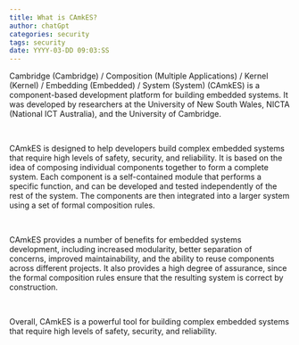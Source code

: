 ```yaml
---
title: What is CAmkES?
author: chatGpt
categories: security
tags: security
date: YYYY-03-DD 09:03:SS
---
```



<p>Cambridge (Cambridge) / Composition (Multiple Applications) / Kernel (Kernel) / Embedding (Embedded) / System (System) (CAmkES) is a component-based development platform for building embedded systems. It was developed by researchers at the University of New South Wales, NICTA (National ICT Australia), and the University of Cambridge.</p><p><br></p><p>CAmkES is designed to help developers build complex embedded systems that require high levels of safety, security, and reliability. It is based on the idea of composing individual components together to form a complete system. Each component is a self-contained module that performs a specific function, and can be developed and tested independently of the rest of the system. The components are then integrated into a larger system using a set of formal composition rules.</p><p><br></p><p>CAmkES provides a number of benefits for embedded systems development, including increased modularity, better separation of concerns, improved maintainability, and the ability to reuse components across different projects. It also provides a high degree of assurance, since the formal composition rules ensure that the resulting system is correct by construction.</p><p><br></p><p>Overall, CAmkES is a powerful tool for building complex embedded systems that require high levels of safety, security, and reliability.</p>